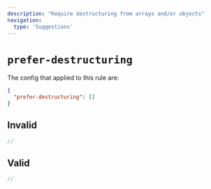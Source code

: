 ```yaml
---
description: "Require destructuring from arrays and/or objects"
navigation:
  type: 'Suggestions'
---
```


# `prefer-destructuring`

The config that applied to this rule are:

```json
{
  "prefer-destructuring": []
}
```

## Invalid

```js invalid
//
```

## Valid

```js valid
//
```
  